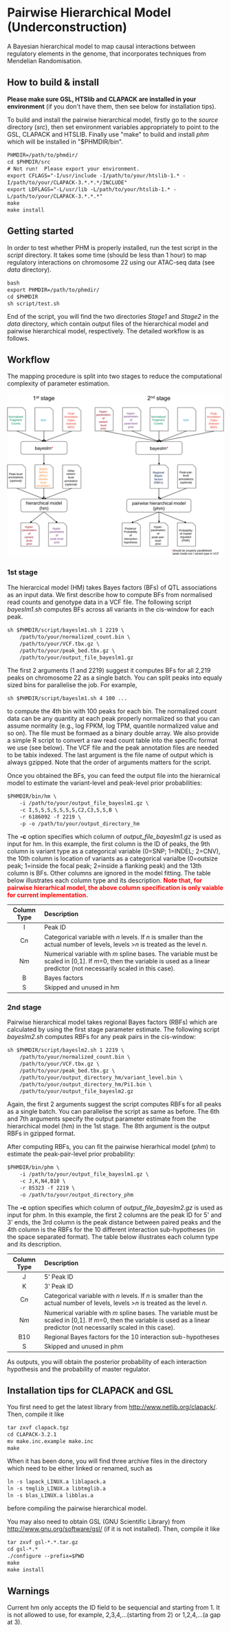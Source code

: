 # Pairwise Hierarchical Model (Underconstruction)
A Bayesian hierarchical model to map causal interactions between regulatory elements in the genome, that incorporates techniques from Mendelian Randomisation.

## How to build & install
**Please make sure GSL, HTSlib and CLAPACK are installed in your environment** (if you don't have them, then see below for installation tips).

To build and install the pairwise hierarchical model, firstly go to the _source_ directory (*src*), then set environment variables appropriately to point to the GSL, CLAPACK and HTSLIB.  Finally use "make" to build and install *phm* which will be installed in "$PHMDIR/bin".

	PHMDIR=/path/to/phmdir/
	cd $PHMDIR/src
	# Not run!  Please export your environment.
	export CFLAGS="-I/usr/include -I/path/to/your/htslib-1.* -I/path/to/your/CLAPACK-3.*.*.*/INCLUDE"
	export LDFLAGS="-L/usr/lib -L/path/to/your/htslib-1.* -L/path/to/your/CLAPACK-3.*.*.*"
	make
	make install

## Getting started

In order to test whether PHM is properly installed, run the test script in the *script* directory. It takes some time (should be less than 1 hour) to map regulatory interactions on chromosome 22 using our ATAC-seq data (see *data* directory).

	bash
	export PHMDIR=/path/to/phmdir/
	cd $PHMDIR
	sh script/test.sh

End of the script, you will find the two directories *Stage1* and *Stage2* in the *data* directory, which contain output files of the hierarchical model and pairwise hierarchical model, respectively. The detailed workflow is as follows.

## Workflow

The mapping procedure is split into two stages to reduce the computational complexity of parameter estimation.

![workflow](https://github.com/natsuhiko/Images/blob/master/workflow.png)

### 1st stage

The hierarcical model (HM) takes Bayes factors (BFs) of QTL associations as an input data. We first describe how to compute BFs from normalised read counts and genotype data in a VCF file. The following script *bayeslm1.sh* computes BFs across all variants in the cis-window for each peak.

	sh $PHMDIR/script/bayeslm1.sh 1 2219 \
		/path/to/your/normalized_count.bin \
		/path/to/your/VCF.tbx.gz \
		/path/to/your/peak_bed.tbx.gz \
		/path/to/your/output_file_bayeslm1.gz

The first 2 arguments (1 and 2219) suggest it computes BFs for all 2,219 peaks on chromosome 22 as a single batch. You can split peaks into equaly sized bins for parallelise the job. For example,

	sh $PHMDIR/script/bayeslm1.sh 4 100 ...

to compute the 4th bin with 100 peaks for each bin. The normalized count data can be any quantity at each peak properly normalized so that you can assume normality (e.g., log FPKM, log TPM, quantile normalized value and so on). The file must be formaed as a binary double array. We also provide a simple R script to convert a raw read count table into the specific format we use (see below). The VCF file and the peak annotation files are needed to be tabix indexed. The last argument is the file name of output which is always gzipped. Note that the order of arguments matters for the script.

Once you obtained the BFs, you can feed the output file into the hierarnical model to estimate the variant-level and peak-level prior probabilities: 

	$PHMDIR/bin/hm \
		-i /path/to/your/output_file_bayeslm1.gz \
		-c I,S,S,S,S,S,S,S,C2,C3,S,S,B \
		-r 6186092 -f 2219 \
		-p -o /path/to/your/output_directory_hm

The **-c** option specifies which column of *output_file_bayeslm1.gz* is used as input for hm. In this example, the first column is the ID of peaks, the 9th column is variant type as a categorical variable (0=SNP; 1=INDEL; 2=CNV), the 10th column is location of variants as a categorical varialbe (0=outsize peak; 1=inside the focal peak; 2=inside a flanking peak) and the 13th column is BFs. Other columns are ignored in the model fitting. The table below illustrates each column type and its description. <span style="color:red">__Note that, for pairwise hierarhical model, the above column specification is only vaiable for current implementation.__</span>

| Column Type | Description | 
|:----:|:-----------------------------------------|
| I    | Peak ID                                  |
| C*n* | Categorical variable with *n* levels. If *n* is smaller than the actual number of levels, levels >*n* is treated as the level *n*. |
| N*m* | Numerical variable with *m* spline bases. The variable must be scaled in [0,1]. If *m*=0, then the variable is used as a linear predictor (not necessarily scaled in this case). |
| B    | Bayes factors                            |
| S    | Skipped and unused in hm                 |

### 2nd stage

Pairwise hierarchical model takes regional Bayes factors (RBFs) which are calculated by using the first stage parameter estimate. The following script *bayeslm2.sh* computes RBFs for any peak pairs in the cis-window:

	sh $PHMDIR/script/bayeslm2.sh 1 2219 \
		/path/to/your/normalized_count.bin \
		/path/to/your/VCF.tbx.gz \
		/path/to/your/peak_bed.tbx.gz \
		/path/to/your/output_directory_hm/variant_level.bin \
		/path/to/your/output_directory_hm/Pi1.bin \
		/path/to/your/output_file_bayeslm2.gz

Again, the first 2 arguments suggest the script computes RBFs for all peaks as a single batch. You can parallelise the script as same as before. The 6th and 7th arguments specify the output parameter estimate from the hierarchical model (hm) in the 1st stage. The 8th argument is the output RBFs in gzipped format. 

After computing RBFs, you can fit the pairwise hierarhical model (*phm*) to estimate the peak-pair-level prior probability:

	$PHMDIR/bin/phm \
		-i /path/to/your/output_file_bayeslm1.gz \
		-c J,K,N4,B10 \
		-r 85323 -f 2219 \
		-o /path/to/your/output_directory_phm

The **-c** option specifies which column of *output_file_bayeslm2.gz* is used as input for phm. In this example, the first 2 columns are the peak ID for 5' and 3' ends,
the 3rd column is the peak distance between paired peaks and the 4th column is the RBFs for the 10 different interaction sub-hypotheses (in the space separated format). The table below illustrates each column type and its description. 

| Column Type | Description |
|:----:|:-----------------------------------------|
| J    | 5' Peak ID                                  |
| K    | 3' Peak ID                                  |
| C*n* | Categorical variable with *n* levels. If *n* is smaller than the actual number of levels, levels >*n* is treated as the level *n*. |
| N*m* | Numerical variable with *m* spline bases. The variable must be scaled in [0,1]. If *m*=0, then the variable is used as a linear predictor (not necessarily scaled in this case). |
| B10  | Regional Bayes factors for the 10 interaction sub-hypotheses                |
| S    | Skipped and unused in phm                 |

As outputs, you will obtain the posterior probability of each interaction hypothesis and the probability of master regulator.

## Installation tips for CLAPACK and GSL

You first need to get the latest library from http://www.netlib.org/clapack/.  Then, compile it like

	tar zxvf clapack.tgz
	cd CLAPACK-3.2.1
	mv make.inc.example make.inc
	make

When it has been done, you will find three archive files in the directory which need to be either linked or renamed, such as

	ln -s lapack_LINUX.a liblapack.a
	ln -s tmglib_LINUX.a libtmglib.a
	ln -s blas_LINUX.a libblas.a

before compiling the pairwise hierarchical model.

You may also need to obtain GSL (GNU Scientific Library) from http://www.gnu.org/software/gsl/ (if it is not installed).  Then, compile it like

	tar zxvf gsl-*.*.tar.gz
	cd gsl-*.*
	./configure --prefix=$PWD
	make
	make install

## Warnings

Current hm only accepts the ID field to be sequencial and starting from 1. It is not allowed to use, for example, 2,3,4,...(starting from 2) or 1,2,4,...(a gap at 3). 
